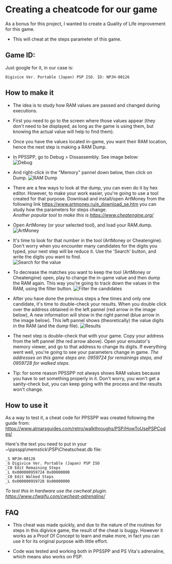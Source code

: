 # Creating a cheatcode for our game

As a bonus for this project, I wanted to create a Quality of Life improvement for this game.

- This will cheat at the steps parameter of this game.

## Game ID: 

Just google for it, in our case is:
```
Digivice Ver. Portable (Japan) PSP ISO. ID: NPJH-00126
```

## How to make it

- The idea is to study how RAM values are passed and changed during executions.

- First you need to go to the screen where those values appear (they don't need to be displayed, as long as the game
is using them, but knowing the actual value will help to find them).

- Once you have the values located in-game, you want their RAM location, hence the next step is making a RAM Dump. 

- In PPSSPP, go to Debug > Dissassembly. See image below:  
![Debug](https://imgur.com/kyTlsNK.png)

- And right-click in the "Memory" pannel down below, then click on Dump.
![RAM Dump](https://imgur.com/uVAGKl6.png)


- There are a few ways to look at the dump, you can even do it by hex editor. However, to make your work easier, 
you're going to use a tool created for that purpose. Download and install/open ArtMoney from the following link 
https://www.artmoney.ru/e_download_se.htm you can study how the parameters for steps change.  
*Another popular tool to make this is https://www.cheatengine.org/*

- Open ArtMoney (or your selected tool), and load your RAM.dump. 
![ArtMoney](https://imgur.com/WBxYpW2.png)

- It's time to look for that number in the tool (ArtMoney or Cheatengine). Don't worry when you encounter many
candidates for the digits you typed, your next step will be reduce it. Use the 'Search' button, and write the digits
you want to find.  
![Search for the value](https://imgur.com/gdIAaki.png)


- To decrease the matches you want to keep the tool (ArtMoney or Cheatengine) open, play to change the in-game 
value and then dump the RAM again. This way you're going to track down the values in the RAM, using the filter button.
![Filter the candidates](https://imgur.com/08k8B8c.png)

- After you have done the previous steps a few times and only one candidate, it's time to double-check your results.
When you double click over the address obtained in the left pannel (red arrow in the image below), A new information
will show in the right pannel (blue arrow in the image below). This left pannel shows (theoretically) the value digits
in the RAM (and the dump file).
![Results](https://imgur.com/pzPAedX.png)


- The next step is double-check that with your game. Copy your address from the left pannel (the red arrow above). 
Open your emulator's memory viewer, and go to that address to change its digits. If everything went well, you're going
to see your parameters change in game. *The addresses on this game steps are: 0959724 for remainings steps, and 
0959728 for walked steps.*

- Tip: for some reason PPSSPP not always shows RAM values because you have to set something properly in 
it. Don't worry, you won't get a sanity-check but, you can keep going with the process and the results won't change.

## How to use it

As a way to test it, a cheat code for PPSSPP was created following the guide from:  
https://www.almarsguides.com/retro/walkthroughs/PSP/HowToUsePSPCodes/

Here's the text you need to put in your ~\ppsspp\memstick\PSP\Cheatscheat.db file:
```
_S NPJH-00126
_G Digivice Ver. Portable (Japan) PSP ISO
_C0 Edit Remaining Steps
_L 0x000000959724 0x00000000    
_C0 Edit Walked Steps
_L 0x000000959728 0x00000000
```
*To test this in hardware use the cwcheat plugin. https://www.cfwaifu.com/cwcheat-adrenaline/*


## FAQ

- This cheat was made quickly, and due to the nature of the routines for steps in this digivice game, the 
result of the cheat is buggy. However it works as a Proof Of Concept to learn and make more, in fact you can use 
it for its original purpose with little effort.

- Code was tested and working both in PPSSPP and PS Vita's adrenaline, which means also works on PSP.
